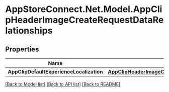 # AppStoreConnect.Net.Model.AppClipHeaderImageCreateRequestDataRelationships

## Properties

Name | Type | Description | Notes
------------ | ------------- | ------------- | -------------
**AppClipDefaultExperienceLocalization** | [**AppClipHeaderImageCreateRequestDataRelationshipsAppClipDefaultExperienceLocalization**](AppClipHeaderImageCreateRequestDataRelationshipsAppClipDefaultExperienceLocalization.md) |  | 

[[Back to Model list]](../README.md#documentation-for-models) [[Back to API list]](../README.md#documentation-for-api-endpoints) [[Back to README]](../README.md)

